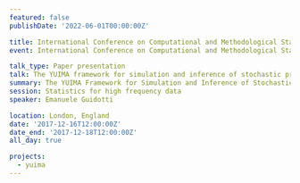 ```yaml
---
featured: false
publishDate: '2022-06-01T00:00:00Z'

title: International Conference on Computational and Methodological Statistics (CMStatistics)
event: International Conference on Computational and Methodological Statistics

talk_type: Paper presentation
talk: The YUIMA framework for simulation and inference of stochastic processes and its GUI
summary: The YUIMA Framework for Simulation and Inference of Stochastic Processes and its GUI
session: Statistics for high frequency data
speaker: Emanuele Guidotti

location: London, England
date: '2017-12-16T12:00:00Z'
date_end: '2017-12-18T12:00:00Z'
all_day: true

projects:
  - yuima
---
```

